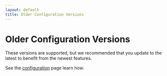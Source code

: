 ```yaml
---
layout: default
title: Older Configuration Versions
---
```


Older Configuration Versions
=============

These versions are supported, but we recommended that you update to the latest to benefit from the newest features.

See the [configuration](/documentation/configuration.html) page learn how.
